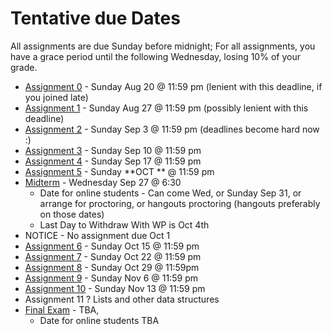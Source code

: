Tentative due Dates 
===

All assignments are due Sunday before midnight; For all assignments, you have a grace period until the following Wednesday, losing 10% of your grade.
+ [Assignment 0](Assignments/A0.md) - Sunday Aug 20 @ 11:59 pm (lenient with this deadline, if you joined late) 
+ [Assignment 1](Assignments/A1.md) - Sunday Aug 27 @ 11:59 pm  (possibly lenient with this deadline)
+ [Assignment 2](Assignments/A2.md) - Sunday Sep 3 @ 11:59 pm (deadlines become hard now :)
+ [Assignment 3](Assignments/A3.md) - Sunday Sep 10 @ 11:59 pm 
+ [Assignment 4](Assignments/A4.md) - Sunday Sep 17 @ 11:59 pm
+ [Assignment 5](Assignments/A5.md) - Sunday **OCT ** @ 11:59 pm
+ [Midterm](ModuleM.md) - Wednesday Sep 27 @ 6:30
    + Date for online students - Can come Wed, or Sunday Sep 31, or arrange for proctoring, or hangouts proctoring (hangouts preferably on those dates)
    + Last Day to Withdraw With WP is Oct  4th
+ NOTICE - No assignment due Oct 1
+ [Assignment 6](Assignments/A6.md) - Sunday Oct 15 @ 11:59 pm 
+ [Assignment 7](Assignments/A7.md) - Sunday Oct 22 @ 11:59 pm
+ [Assignment 8](Assignments/A8.md) - Sunday Oct 29 @ 11:59pm
+ [Assignment 9](Assignments/A9.md) - Sunday Nov 6 @ 11:59 pm
+ [Assignment 10](Assignments/A10.md) - Sunday Nov 13 @ 11:59 pm
+ Assignment 11 ? Lists and other data structures
+ [Final Exam](ModuleF.md) - TBA,
    + Date for online students TBA
